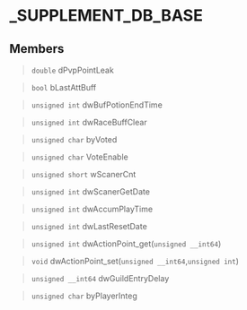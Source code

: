 # _SUPPLEMENT_DB_BASE
 
## Members
 
> `double` dPvpPointLeak
 
> `bool` bLastAttBuff
 
> `unsigned int` dwBufPotionEndTime
 
> `unsigned int` dwRaceBuffClear
 
> `unsigned char` byVoted
 
> `unsigned char` VoteEnable
 
> `unsigned short` wScanerCnt
 
> `unsigned int` dwScanerGetDate
 
> `unsigned int` dwAccumPlayTime
 
> `unsigned int` dwLastResetDate
 
> `unsigned int` dwActionPoint_get(`unsigned __int64`)
 
> `void` dwActionPoint_set(`unsigned __int64`,`unsigned int`)
 
> `unsigned __int64` dwGuildEntryDelay
 
> `unsigned char` byPlayerInteg
 
